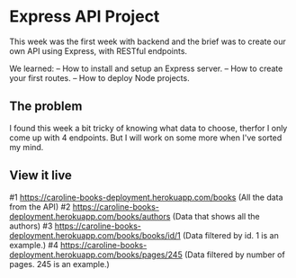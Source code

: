 # Express API Project
This week was the first week with backend and the brief was to create our own API using Express, with RESTful endpoints. 

We learned: 
– How to install and setup an Express server.
– How to create your first routes.
– How to deploy Node projects.

## The problem

I found this week a bit tricky of knowing what data to choose, therfor I only come up with 4 endpoints. But I will work on some more when I've sorted my mind. 

## View it live

#1 https://caroline-books-deployment.herokuapp.com/books (All the data from the API)
#2 https://caroline-books-deployment.herokuapp.com/books/authors (Data that shows all the authors)
#3 https://caroline-books-deployment.herokuapp.com/books/books/id/1 (Data filtered by id. 1 is an example.)
#4 https://caroline-books-deployment.herokuapp.com/books/pages/245 (Data filtered by number of pages. 245 is an example.)
